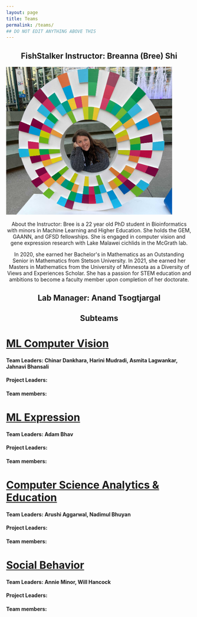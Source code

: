 ```yaml
---
layout: page
title: Teams
permalink: /teams/
## DO NOT EDIT ANYTHING ABOVE THIS
---
```


<head>
  <style>
    p {text-align: center;}
    h2 {text-align: center;}
  </style>
</head>

<h2>FishStalker Instructor:  Breanna (Bree) Shi</h2>

<!-- ![picture of Bree ](/images/Bree_Bio.jpg) -->
<img src="/images/Bree_Bio.jpg"  alt= "picture of Bree" width="450" height="400">

<p>About the Instructor: Bree is a 22 year old PhD student in Bioinformatics with minors in Machine Learning and Higher Education. She holds the GEM, GAANN, and GFSD fellowships. She is engaged in computer vision and gene expression research with Lake Malawei cichlids in the McGrath lab.

In 2020, she earned her Bachelor's in Mathematics as an Outstanding Senior in Mathematics from Stetson University. In 2021, she earned her Masters in Mathematics from the University of Minnesota as a Diversity of Views and Experiences Scholar. She has a passion for STEM education and ambitions to become a faculty member upon completion of her doctorate.</p>

<h2>Lab Manager: Anand Tsogtjargal</h2>

<!-- need bio and image for lab manager here -->

<h2> Subteams </h2>

# [ML Computer Vision](/team_bios/MLVideo.md)

<h4>Team Leaders: Chinar Dankhara, Harini Mudradi, Asmita Lagwankar, Jahnavi Bhansali </h4>
<h4>Project Leaders:</h4>
<h4>Team members:</h4>

# [ML Expression](/team_bios/MLExpression.md)

<h4>Team Leaders: Adam Bhav </h4>
<h4>Project Leaders:</h4>
<h4>Team members:</h4>

# [Computer Science Analytics & Education](/team_bios/MathandCS.md)

<h4>Team Leaders: Arushi Aggarwal, Nadimul Bhuyan</h4>
<h4>Project Leaders:</h4>
<h4>Team members:</h4>

# [Social Behavior](/team_bios/SocialBehavior.md)

<h4>Team Leaders: Annie Minor, Will Hancock</h4>
<h4>Project Leaders:</h4>
<h4>Team members:</h4>
